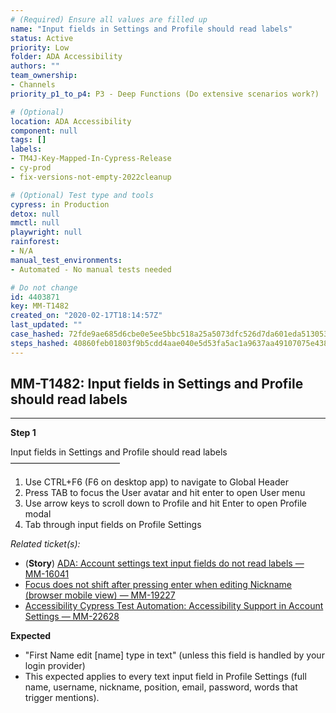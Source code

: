 ```yaml
---
# (Required) Ensure all values are filled up
name: "Input fields in Settings and Profile should read labels"
status: Active
priority: Low
folder: ADA Accessibility
authors: ""
team_ownership: 
- Channels
priority_p1_to_p4: P3 - Deep Functions (Do extensive scenarios work?)

# (Optional)
location: ADA Accessibility
component: null
tags: []
labels: 
- TM4J-Key-Mapped-In-Cypress-Release
- cy-prod
- fix-versions-not-empty-2022cleanup

# (Optional) Test type and tools
cypress: in Production
detox: null
mmctl: null
playwright: null
rainforest: 
- N/A
manual_test_environments: 
- Automated - No manual tests needed

# Do not change
id: 4403871
key: MM-T1482
created_on: "2020-02-17T18:14:57Z"
last_updated: ""
case_hashed: 72fde9ae685d6cbe0e5ee5bbc518a25a5073dfc526d7da601eda513053167a0ca0e2e92b7325b0983479d7e5731c2c93
steps_hashed: 40860feb01803f9b5cdd4aae040e5d53fa5ac1a9637aa49107075e4386dcfc48c444bbd56f5476c37325e28e27ffbd84
---
```


<!-- (Auto-generated) Based on frontmatter's "key" and "name" -->

## MM-T1482: Input fields in Settings and Profile should read labels

---

**Step 1**

Input fields in Settings and Profile should read labels\
–––––––––––––––––––––––––

1. Use CTRL+F6 (F6 on desktop app) to navigate to Global Header
2. Press TAB to focus the User avatar and hit enter to open User menu
3. Use arrow keys to scroll down to Profile and hit Enter to open Profile modal
4. Tab through input fields on Profile Settings

_Related ticket(s):_

- (**Story**) [ADA: Account settings text input fields do not read labels — MM-16041](https://mattermost.atlassian.net/browse/MM-16041)
- [Focus does not shift after pressing enter when editing Nickname (browser mobile view) — MM-19227](https://mattermost.atlassian.net/browse/MM-19227)
- [Accessibility Cypress Test Automation: Accessibility Support in Account Settings — MM-22628](https://mattermost.atlassian.net/browse/MM-22628)

**Expected**

- "First Name edit \[name] type in text" (unless this field is handled by your login provider)
- This expected applies to every text input field in Profile Settings (full name, username, nickname, position, email, password, words that trigger mentions).
